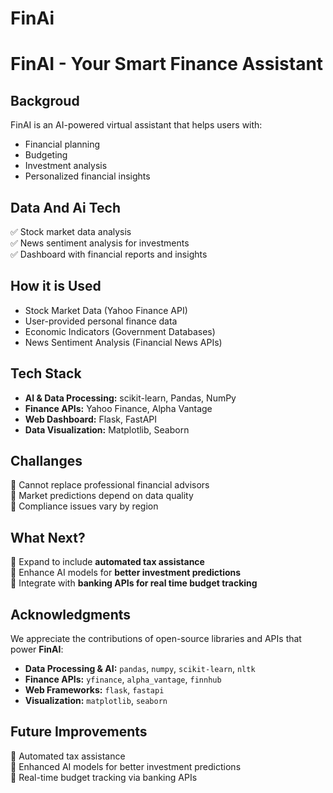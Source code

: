 # FinAi
# FinAI - Your Smart Finance Assistant  

## Backgroud
FinAI is an AI-powered virtual assistant that helps users with:  
- Financial planning  
- Budgeting  
- Investment analysis  
- Personalized financial insights  

## Data And Ai Tech
✅ Stock market data analysis  
✅ News sentiment analysis for investments  
✅ Dashboard with financial reports and insights  

## How it is Used
- Stock Market Data (Yahoo Finance API)  
- User-provided personal finance data  
- Economic Indicators (Government Databases)  
- News Sentiment Analysis (Financial News APIs)  

## Tech Stack  
- **AI & Data Processing:** scikit-learn, Pandas, NumPy  
- **Finance APIs:** Yahoo Finance, Alpha Vantage  
- **Web Dashboard:** Flask, FastAPI  
- **Data Visualization:** Matplotlib, Seaborn  

## Challanges
🚫 Cannot replace professional financial advisors  
🚫 Market predictions depend on data quality  
🚫 Compliance issues vary by region  
## What Next?  
🔹 Expand to include **automated tax assistance**  
🔹 Enhance AI models for **better investment predictions**  
🔹 Integrate with **banking APIs for real time budget tracking**
## Acknowledgments  
We appreciate the contributions of open-source libraries and APIs that power **FinAI**:  
- **Data Processing & AI:** `pandas`, `numpy`, `scikit-learn`, `nltk`  
- **Finance APIs:** `yfinance`, `alpha_vantage`, `finnhub`  
- **Web Frameworks:** `flask`, `fastapi`  
- **Visualization:** `matplotlib`, `seaborn`  
## Future Improvements  
🔹 Automated tax assistance  
🔹 Enhanced AI models for better investment predictions  
🔹 Real-time budget tracking via banking APIs  

